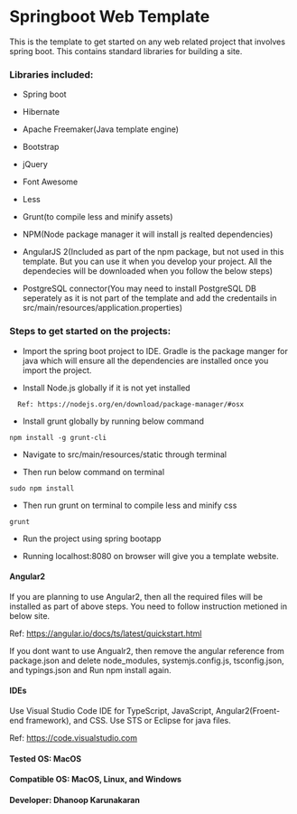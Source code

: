 # Springboot Web Template
This is the template to get started on any web related project that involves spring boot. 
This contains standard libraries for building a site.

### Libraries included:

* Spring boot

* Hibernate

* Apache Freemaker(Java template engine)

* Bootstrap

* jQuery

* Font Awesome

* Less

* Grunt(to compile less and minify assets)

* NPM(Node package manager it will install js realted dependencies)

* AngularJS 2(Included as part of the npm package, but not used in this template. But you can use it when you develop your project. All the dependecies will be downloaded when you follow the below steps)

* PostgreSQL connector(You may need to install PostgreSQL DB seperately as it is not part of the template and add the credentails in src/main/resources/application.properties)

### Steps to get started on the projects:

* Import the spring boot project to IDE. Gradle is the package manger for java which will ensure all the dependencies are installed once you import the project.

* Install Node.js globally if it is not yet installed
```
  Ref: https://nodejs.org/en/download/package-manager/#osx
```
* Install grunt globally by running below command
```
npm install -g grunt-cli
```
* Navigate to src/main/resources/static through terminal

* Then run below command on terminal
```
sudo npm install
```
* Then run grunt on terminal to compile less and minify css
```
grunt
```
* Run the project using spring bootapp  

* Running localhost:8080 on browser will give you a template website. 

#### Angular2 

If you are planning to use Angular2, then all the required files will be installed as part of above steps. You need to follow instruction metioned in below site.

Ref: https://angular.io/docs/ts/latest/quickstart.html

If you dont want to use Angualr2, then remove the angular reference from package.json and delete node_modules, systemjs.config.js, tsconfig.json, and typings.json and Run npm install again.

#### IDEs
Use Visual Studio Code IDE for TypeScript, JavaScript, Angular2(Froent-end framework), and CSS. Use STS or Eclipse for java files.

Ref: https://code.visualstudio.com

#### Tested OS: MacOS
#### Compatible OS: MacOS, Linux, and Windows 


#### Developer: Dhanoop Karunakaran

